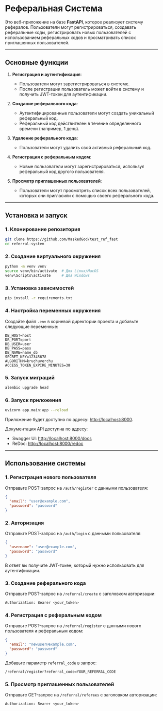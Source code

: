 # Реферальная Система

Это веб-приложение на базе **FastAPI**, которое реализует систему рефералов. Пользователи могут регистрироваться, создавать реферальные коды, регистрировать новых пользователей с использованием реферальных кодов и просматривать список приглашенных пользователей.

---

## Основные функции

1. **Регистрация и аутентификация**:

   - Пользователи могут зарегистрироваться в системе.
   - После регистрации пользователь может войти в систему и получить JWT-токен для аутентификации.

2. **Создание реферального кода**:

   - Аутентифицированные пользователи могут создать уникальный реферальный код.
   - Реферальный код действителен в течение определенного времени (например, 1 день).

3. **Удаление реферального кода**:

   - Пользователи могут удалить свой активный реферальный код.

4. **Регистрация с реферальным кодом**:

   - Новые пользователи могут зарегистрироваться, используя реферальный код другого пользователя.

5. **Просмотр приглашенных пользователей**:
   - Пользователи могут просмотреть список всех пользователей, которых они пригласили с помощью своего реферального кода.

---

## Установка и запуск

### 1. Клонирование репозитория

```bash
git clone https://github.com/MaskedGod/test_ref_fast
cd referral-system
```

### 2. Создание виртуального окружения

```bash
python -m venv venv
source venv/bin/activate  # Для Linux/MacOS
venv\Scripts\activate     # Для Windows
```

### 3. Установка зависимостей

```bash
pip install -r requirements.txt
```

### 4. Настройка переменных окружения

Создайте файл `.env` в корневой директории проекта и добавьте следующие переменные:

```plaintext
DB_HOST=host
DB_PORT=port
DB_USER=user
DB_PASS=pass
DB_NAME=name_db
SECRET_KEY=12345678
ALGORITHM=kruchuverchu
ACCESS_TOKEN_EXPIRE_MINUTES=30
```

### 5. Запуск миграций

```bash
alembic upgrade head
```

### 6. Запуск приложения

```bash
uvicorn app.main:app --reload
```

Приложение будет доступно по адресу: [http://localhost:8000](http://localhost:8000).

Документация API доступна по адресу:

- Swagger UI: [http://localhost:8000/docs](http://localhost:8000/docs)
- ReDoc: [http://localhost:8000/redoc](http://localhost:8000/redoc)

---

## Использование системы

### 1. Регистрация нового пользователя

Отправьте POST-запрос на `/auth/register` с данными пользователя:

```json
{
  "email": "user@example.com",
  "password": "password"
}
```

### 2. Авторизация

Отправьте POST-запрос на `/auth/login` с данными пользователя:

```json
{
  "username": "user@example.com",
  "password": "password"
}
```

В ответ вы получите JWT-токен, который нужно использовать для аутентификации.

### 3. Создание реферального кода

Отправьте POST-запрос на `/referral/create` с заголовком авторизации:

```bash
Authorization: Bearer <your_token>
```

### 4. Регистрация с реферальным кодом

Отправьте POST-запрос на `/referral/register` с данными нового пользователя и реферальным кодом:

```json
{
  "email": "newuser@example.com",
  "password": "password"
}
```

Добавьте параметр `referral_code` в запрос:

```bash
/referral/register?referral_code=YOUR_REFERRAL_CODE
```

### 5. Просмотр приглашенных пользователей

Отправьте GET-запрос на `/referral/referees` с заголовком авторизации:

```bash
Authorization: Bearer <your_token>
```
